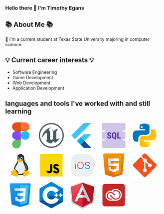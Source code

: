 ### Hello there 👋 I'm Timothy Egans

<!--
**timothyegans1/timothyegans1** is a ✨ _special_ ✨ repository because its `README.md` (this file) appears on your GitHub profile.

Here are some ideas to get you started:

- 🔭 I’m currently working on ...
- 🌱 I’m currently learning ...
- 👯 I’m looking to collaborate on ...
- 🤔 I’m looking for help with ...
- 💬 Ask me about ...
- 📫 How to reach me: ...
- 😄 Pronouns: ...
- ⚡ Fun fact: ...
-->

## 📚 About Me 📚
 🌱 I'm a current student at Texas State University majoring in computer science.

## 💡 Current career interests 💡
- Software Engineering
- Game Development
- Web Development
- Application Development

## languages and tools I've worked with and still learning
<a href=" " target="blank"><img align="center" src="https://github.com/timothyegans1/timothyegans1/blob/main/Images/icons8-figma-96.png" /></a>
<a href=" " target="blank"><img align="center" src="https://github.com/timothyegans1/timothyegans1/blob/main/Images/icons8-unreal-engine-96.png" /></a>
<a href=" " target="blank"><img align="center" src="https://github.com/timothyegans1/timothyegans1/blob/main/Images/icons8-flutter-96.png" /></a>
<a href=" " target="blank"><img align="center" src="https://github.com/timothyegans1/timothyegans1/blob/main/Images/icons8-sql-96.png" /></a>
<a href=" " target="blank"><img align="center" src="https://github.com/timothyegans1/timothyegans1/blob/main/Images/icons8-python-96.png" /></a>
<a href=" " target="blank"><img align="center" src="https://github.com/timothyegans1/timothyegans1/blob/main/Images/icons8-linux-96.png" /></a>
<a href=" " target="blank"><img align="center" src="https://github.com/timothyegans1/timothyegans1/blob/main/Images/icons8-javascript-96.png" /></a>
<a href=" " target="blank"><img align="center" src="https://github.com/timothyegans1/timothyegans1/blob/main/Images/icons8-ios-96.png" /></a>
<a href=" " target="blank"><img align="center" src="https://github.com/timothyegans1/timothyegans1/blob/main/Images/icons8-html-96.png" /></a>
<a href=" " target="blank"><img align="center" src="https://github.com/timothyegans1/timothyegans1/blob/main/Images/icons8-git-96.png" /></a>
<a href=" " target="blank"><img align="center" src="https://github.com/timothyegans1/timothyegans1/blob/main/Images/icons8-css-96.png" /></a>
<a href=" " target="blank"><img align="center" src="https://github.com/timothyegans1/timothyegans1/blob/main/Images/icons8-c-96.png" /></a>
<a href=" " target="blank"><img align="center" src="https://github.com/timothyegans1/timothyegans1/blob/main/Images/icons8-angular-96.png" /></a>
<a href=" " target="blank"><img align="center" src="https://github.com/timothyegans1/timothyegans1/blob/main/Images/icons8-adobe-creative-cloud-96.png" /></a>